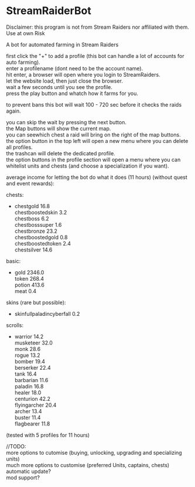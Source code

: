 # StreamRaiderBot

Disclaimer: this program is not from Stream Raiders nor affiliated with them. Use at own Risk

A bot for automated farming in Stream Raiders

first click the "+" to add a profile (this bot can handle a lot of accounts for auto farming).  
enter a profilename (dont need to be the account name).  
hit enter, a browser will open where you login to StreamRaiders.  
let the website load, then just close the browser.  
wait a few seconds until you see the profile.  
press the play button and whatch how it farms for you.  

to prevent bans this bot will wait 100 - 720 sec before it checks the raids again.

you can skip the wait by pressing the next button.  
the Map buttons will show the current map.  
you can seewhich chest a raid will bring on the right of the map buttons.  
the option button in the top left will open a new menu where you can delete all profiles.  
the trashcan will delete the dedicated profile.  
the option buttons in the profile section will open a menu where you can whitelist units and chests (and choose a specialization if you want).  

average income for letting the bot do what it does (11 hours) (without quest and event rewards):  

chests:  
- chestgold 16.8  
chestboostedskin 3.2  
chestboss 6.2  
chestbosssuper 1.6  
chestbronze 23.2  
chestboostedgold 0.8  
chestboostedtoken 2.4  
chestsilver 14.6  
  
basic:  
- gold 2346.0  
token 268.4  
potion 413.6  
meat 0.4  
  
skins (rare but possible):  
- skinfullpaladincyberfall 0.2  
  
scrolls:  
- warrior 14.2  
musketeer 32.0  
monk 28.6  
rogue 13.2  
bomber 19.4  
berserker 22.4  
tank 16.4  
barbarian 11.6  
paladin 16.8  
healer 18.0  
centurion 42.2  
flyingarcher 20.4  
archer 13.4  
buster 11.4  
flagbearer 11.8  

(tested with 5 profiles for 11 hours)  

  
//TODO:  
more options to cutomise (buying, unlocking, upgrading and specializing units)  
much more options to customise (preferred Units, captains, chests)  
automatic update?  
mod support?  
